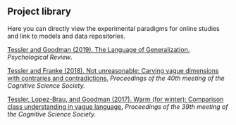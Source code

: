 ## Project library

Here you can directly view the experimental paradigms for online studies and link to models and data repositories.

[Tessler and Goodman (2019). The Language of Generalization.](projects/genlang_index.html) *Psychological Review*.

[Tessler and Franke (2018). Not unreasonable: Carving vague dimensions with contraries and contradictions.](projects/negant_index.html) *Proceedings of the 40th meeting of the Cognitive Science Society.*

[Tessler, Lopez-Brau, and Goodman (2017). Warm (for winter): Comparison class understanding in vague language.](projects/comparisonclass_index.html) *Proceedings of the 39th meeting of the Cognitive Science Society.*
